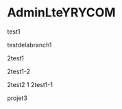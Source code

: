 # AdminLteYRYCOM
 
test1

testdelabranch1

2test1

2test1-2

2test2
1
2test1-1























projet3